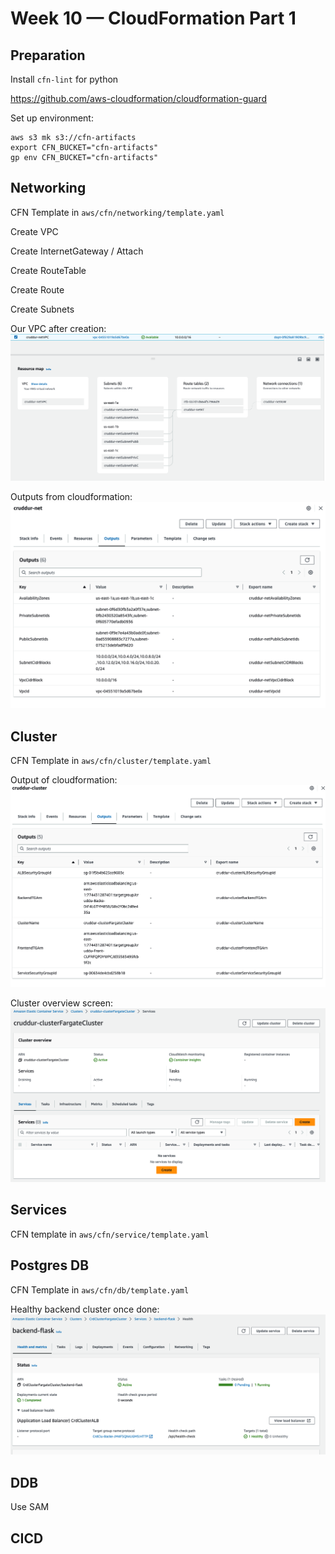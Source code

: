 # Week 10 — CloudFormation Part 1

## Preparation

Install `cfn-lint` for python

https://github.com/aws-cloudformation/cloudformation-guard

Set up environment:

```
aws s3 mk s3://cfn-artifacts
export CFN_BUCKET="cfn-artifacts"
gp env CFN_BUCKET="cfn-artifacts"
```

## Networking

CFN Template in `aws/cfn/networking/template.yaml`

Create VPC

Create InternetGateway / Attach

Create RouteTable

Create Route

Create Subnets

Our VPC after creation:
![](assets/wk10/cruddur-vpc.png)

Outputs from cloudformation:
![](assets/wk10/cfn-net-output.png)

## Cluster

CFN Template in `aws/cfn/cluster/template.yaml`

Output of cloudformation:
![](assets/wk10/cluster-outputs.png)

Cluster overview screen:
![](assets/wk10/cluster-overview.png)

## Services

CFN template in `aws/cfn/service/template.yaml`

## Postgres DB

CFN Template in `aws/cfn/db/template.yaml`

Healthy backend cluster once done:
![](assets/wk10/healthy-backend-service.png)

## DDB

Use SAM

## CICD
